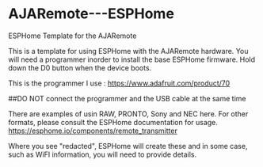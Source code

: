 # AJARemote---ESPHome
ESPHome Template for the AJARemote

This is a template for using ESPHome with the AJARemote hardware.  You will need a programmer inorder to install the base ESPHome firmware.  Hold down the D0 button when the device boots.  

This is the programmer I use : https://www.adafruit.com/product/70

##DO NOT connect the programmer and the USB cable at the same time

There are examples of usin RAW, PRONTO, Sony and NEC here.  For other formats, please consult the ESPHome documentation for usage.  https://esphome.io/components/remote_transmitter

Where you see "redacted", ESPHome will create these and in some case, such as WiFI information, you will need to provide details.

